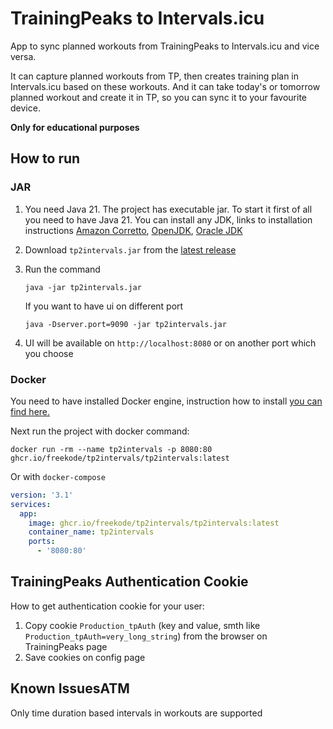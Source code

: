 # TrainingPeaks to Intervals.icu

App to sync planned workouts from TrainingPeaks to Intervals.icu and vice versa.

It can capture planned workouts from TP, then creates training plan in Intervals.icu based on these workouts.
And it can take today's or tomorrow planned workout and create it in TP, so you can sync it to your favourite
device.

**Only for educational purposes**

## How to run

### JAR
1. You need Java 21. The project has executable jar.
   To start it first of all you need to have Java 21. You can install any JDK, links to installation instructions 
   [Amazon Corretto](https://docs.aws.amazon.com/corretto/latest/corretto-21-ug/downloads-list.html), 
   [OpenJDK](https://jdk.java.net/21/),
   [Oracle JDK](https://www.oracle.com/java/technologies/downloads/)
2. Download `tp2intervals.jar` from the [latest release](https://github.com/freekode/tp2intervals/releases/latest)
3. Run the command
    ```shell
    java -jar tp2intervals.jar
    ```
   
   If you want to have ui on different port
    ```shell
    java -Dserver.port=9090 -jar tp2intervals.jar
    ```

4. UI will be available on `http://localhost:8080` or on another port which you choose

### Docker
You need to have installed Docker engine, instruction how to install [you can find here.](https://docs.docker.com/engine/install/)

Next run the project with docker command:
```shell
docker run -rm --name tp2intervals -p 8080:80 ghcr.io/freekode/tp2intervals/tp2intervals:latest
```

Or with `docker-compose`
```yaml
version: '3.1'
services:
  app:
    image: ghcr.io/freekode/tp2intervals/tp2intervals:latest
    container_name: tp2intervals
    ports:
      - '8080:80'
```

## TrainingPeaks Authentication Cookie

How to get authentication cookie for your user:

1. Copy cookie `Production_tpAuth` (key and value, smth like `Production_tpAuth=very_long_string`) from the browser on TrainingPeaks page 
2. Save cookies on config page

## Known IssuesATM

Only time duration based intervals in workouts are supported
